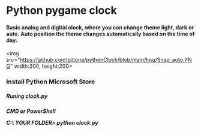 <h1> Python pygame clock </h1>


<h4> Basic analog and digital clock, where you can change theme light, dark or auto.
  Auto position the theme changes automatically based on the time of day. </h4>
  
<img src="https://github.com/gitjona/pythonClock/blob/main/Img/Snap_auto.PNG" width:200, height:200>


<h3> Install Python Microsoft Store </h3>

<h5> Runing clock.py <h5>
  CMD or PowerShell
  
  C:\ YOUR FOLDER\> python clock.py
  
